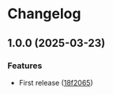 # Changelog

## 1.0.0 (2025-03-23)


### Features

* First release ([18f2065](https://github.com/artmakh/dxvk-version-mananger/commit/18f20658c54c57243813f57d8037932aa3d79bb4))

